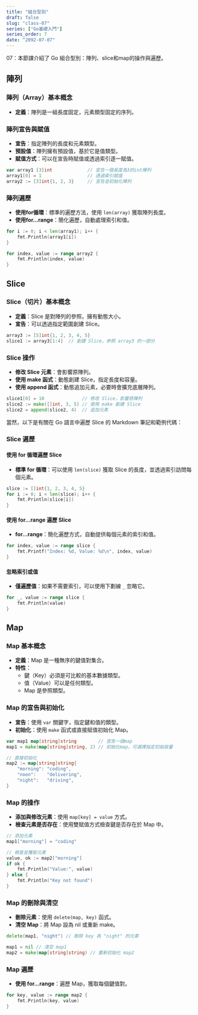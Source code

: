 ```yaml
---
title: "組合型別"
draft: false
slug: "class-07"
series: ["Go基礎入門"]
series_order: 7
date: "2092-07-07"
---
```

07：本節課介紹了 Go 組合型別：陣列、slice和map的操作與遍歷。

## 陣列

### 陣列（Array）基本概念
- **定義**：陣列是一組長度固定，元素類型固定的序列。

### 陣列宣告與賦值
- **宣告**：指定陣列的長度和元素類型。
- **預設值**：陣列擁有預設值，基於它是值類型。
- **賦值方式**：可以在宣告時賦值或透過索引逐一賦值。

```go
var array1 [3]int             // 宣告一個長度為3的int陣列
array1[0] = 1                 // 透過索引賦值
array2 := [3]int{1, 2, 3}     // 宣告並初始化陣列
```

### 陣列遍歷
- **使用for循環**：標準的遍歷方法，使用 `len(array)` 獲取陣列長度。
- **使用for...range**：簡化遍歷，自動處理索引和值。

```go
for i := 0; i < len(array1); i++ {
    fmt.Println(array1[i])
}

for index, value := range array2 {
    fmt.Println(index, value)
}
```

## Slice

### Slice（切片）基本概念
- **定義**：Slice 是對陣列的參照，擁有動態大小。
- **宣告**：可以透過指定範圍創建 Slice。

```go
array3 := [5]int{1, 2, 3, 4, 5}
slice1 := array3[1:4]  // 創建 Slice，參照 array3 的一部分
```

### Slice 操作
- **修改 Slice 元素**：會影響原陣列。
- **使用 make 函式**：動態創建 Slice，指定長度和容量。
- **使用 append 函式**：動態追加元素，必要時會擴充底層陣列。

```go
slice1[0] = 10              // 修改 Slice，影響原陣列
slice2 := make([]int, 3, 5) // 使用 make 創建 Slice
slice2 = append(slice2, 4)  // 追加元素
```
當然，以下是有關在 Go 語言中遍歷 Slice 的 Markdown 筆記和範例代碼：

### Slice 遍歷

#### 使用 for 循環遍歷 Slice
- **標準 for 循環**：可以使用 `len(slice)` 獲取 Slice 的長度，並透過索引訪問每個元素。

```go
slice := []int{1, 2, 3, 4, 5}
for i := 0; i < len(slice); i++ {
    fmt.Println(slice[i])
}
```

#### 使用 for...range 遍歷 Slice
- **for...range**：簡化遍歷方式，自動提供每個元素的索引和值。

```go
for index, value := range slice {
    fmt.Printf("Index: %d, Value: %d\n", index, value)
}
```

#### 忽略索引或值
- **僅遍歷值**：如果不需要索引，可以使用下劃線 `_` 忽略它。

```go
for _, value := range slice {
    fmt.Println(value)
}
```

## Map

### Map 基本概念
- **定義**：Map 是一種無序的鍵值對集合。
- **特性**：
  - 鍵（Key）必須是可比較的基本數據類型。
  - 值（Value）可以是任何類型。
  - Map 是參照類型。

### Map 的宣告與初始化
- **宣告**：使用 `var` 關鍵字，指定鍵和值的類型。
- **初始化**：使用 `make` 函式或直接賦值初始化 Map。

```go
var map1 map[string]string        // 宣告一個map
map1 = make(map[string]string, 2) // 初始化map，可選擇指定初始容量

// 直接初始化
map2 := map[string]string{
    "morning": "coding",
    "noon":    "delivering",
    "night":   "driving",
}
```

### Map 的操作
- **添加與修改元素**：使用 `map[key] = value` 方式。
- **檢查元素是否存在**：使用雙賦值方式檢查鍵是否存在於 Map 中。

```go
// 添加元素
map1["morning"] = "coding"

// 檢查並獲取元素
value, ok := map2["morning"]
if ok {
    fmt.Println("Value:", value)
} else {
    fmt.Println("Key not found")
}
```

### Map 的刪除與清空
- **刪除元素**：使用 `delete(map, key)` 函式。
- **清空 Map**：將 Map 設為 nil 或重新 make。

```go
delete(map1, "night") // 刪除 key 為 "night" 的元素

map1 = nil // 清空 map1
map2 = make(map[string]string) // 重新初始化 map2
```

### Map 遍歷
- **使用 for...range**：遍歷 Map，獲取每個鍵值對。
  
```go
for key, value := range map2 {
    fmt.Println(key, value)
}
```
